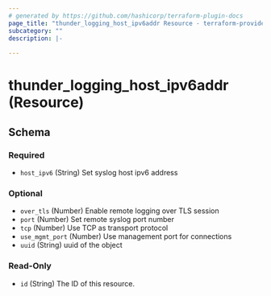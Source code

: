 ```yaml
---
# generated by https://github.com/hashicorp/terraform-plugin-docs
page_title: "thunder_logging_host_ipv6addr Resource - terraform-provider-thunder"
subcategory: ""
description: |-
  
---
```


# thunder_logging_host_ipv6addr (Resource)





<!-- schema generated by tfplugindocs -->
## Schema

### Required

- `host_ipv6` (String) Set syslog host ipv6 address

### Optional

- `over_tls` (Number) Enable remote logging over TLS session
- `port` (Number) Set remote syslog port number
- `tcp` (Number) Use TCP as transport protocol
- `use_mgmt_port` (Number) Use management port for connections
- `uuid` (String) uuid of the object

### Read-Only

- `id` (String) The ID of this resource.


